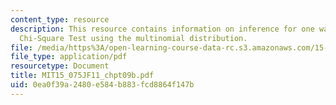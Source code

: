 ```yaml
---
content_type: resource
description: This resource contains information on inference for one way count data
  Chi-Square Test using the multinomial distribution.
file: /media/https%3A/open-learning-course-data-rc.s3.amazonaws.com/15-075j-statistical-thinking-and-data-analysis-fall-2011/0ea0f39a2480e584b883fcd8864f147b_MIT15_075JF11_chpt09b.pdf
file_type: application/pdf
resourcetype: Document
title: MIT15_075JF11_chpt09b.pdf
uid: 0ea0f39a-2480-e584-b883-fcd8864f147b
---
```

